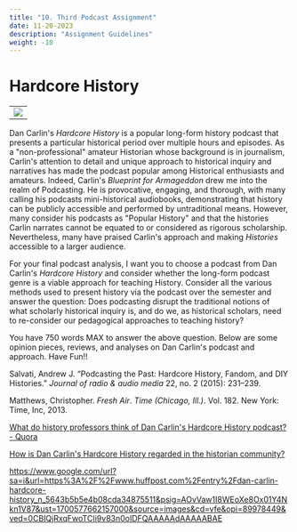 ```yaml
---
title: "10. Third Podcast Assignment"
date: 11-20-2023
description: "Assignment Guidelines"
weight: -10
---
```


# Hardcore History

<table >
	<tbody>
		<tr>
			<td><img src="https://www.dancarlin.com/wp-content/uploads/2020/06/HardcoreHistory-BFA-Series-Dan-Carlin-239x239.jpg"> </td>
		</tr>
	</tbody>
</table>

Dan Carlin's *Hardcore History* is a popular long-form history podcast that presents a particular historical period over multiple hours and episodes. As a "non-professional" amateur Historian whose background is in journalism, Carlin's attention to detail and unique approach to historical inquiry and narratives has made the podcast popular among Historical enthusiasts and amateurs. Indeed, Carlin's *Blueprint for Armageddon* drew me into the realm of Podcasting. He is provocative, engaging, and thorough, with many calling his podcasts mini-historical audiobooks, demonstrating that history can be publicly accessible and performed by untraditional means. However, many consider his podcasts as "Popular History" and that the histories Carlin narrates cannot be equated to or considered as rigorous scholarship. Nevertheless, many have praised Carlin's approach and making *Histories* accessible to a larger audience. 

For your final podcast analysis, I want you to choose a podcast from Dan Carlin's *Hardcore History* and consider whether the long-form podcast genre is a viable approach for teaching History.  Consider all the various methods used to present history via the podcast over the semester and answer the question: Does podcasting disrupt the traditional notions of what scholarly historical inquiry is, and do we, as historical scholars, need to re-consider our pedagogical approaches to teaching history? 

You have 750 words MAX to answer the above question. Below are some opinion pieces, reviews, and analyses on Dan Carlin's podcast and approach.  Have Fun!!


Salvati, Andrew J. “Podcasting the Past: Hardcore History, Fandom, and DIY Histories.” _Journal of radio & audio media_ 22, no. 2 (2015): 231–239.

Matthews, Christopher. _Fresh Air_. _Time (Chicago, Ill.)_. Vol. 182. New York: Time, Inc, 2013.

[What do history professors think of Dan Carlin's Hardcore History podcast? - Quora](https://www.quora.com/What-do-history-professors-think-of-Dan-Carlins-Hardcore-History-podcast)

[How is Dan Carlin's Hardcore History regarded in the historian community?](https://www.reddit.com/r/dancarlin/comments/9put9n/how_is_dan_carlins_hardcore_history_regarded_in/)


https://www.google.com/url?sa=i&url=https%3A%2F%2Fwww.huffpost.com%2Fentry%2Fdan-carlin-hardcore-history_n_5643b5b5e4b08cda34875511&psig=AOvVaw1I8WEoXe8Ox01Y4Nkn1V87&ust=1700577662157000&source=images&cd=vfe&opi=89978449&ved=0CBIQjRxqFwoTCIi9v83n0oIDFQAAAAAdAAAAABAE


